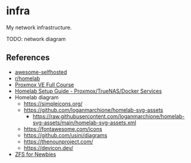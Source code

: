 # infra

My network infrastructure.

TODO: network diagram

## References

- [awesome-selfhosted](https://github.com/awesome-selfhosted/awesome-selfhosted)
- [r/homelab](https://www.reddit.com/r/homelab/)
- [Proxmox VE Full Course](https://www.youtube.com/playlist?list=PLT98CRl2KxKHnlbYhtABg6cF50bYa8Ulo)
- [Homelab Setup Guide - Proxmox/TrueNAS/Docker Services](https://www.youtube.com/watch?v=yDkc3D3BFhM)
- Homelab diagram
  - https://simpleicons.org/
  - https://github.com/loganmarchione/homelab-svg-assets
    - https://raw.githubusercontent.com/loganmarchione/homelab-svg-assets/main/homelab-svg-assets.xml
  - https://fontawesome.com/icons
  - https://github.com/usini/diagrams
  - https://thenounproject.com/
  - https://devicon.dev/
- [ZFS for Newbies](https://www.youtube.com/watch?v=3oG-1U5AI9A)
